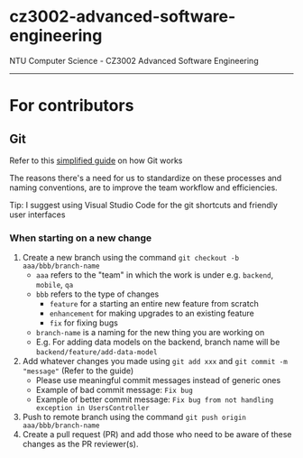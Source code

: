 # cz3002-advanced-software-engineering
NTU Computer Science - CZ3002 Advanced Software Engineering


---

# For contributors

## Git

Refer to this [simplified guide](https://rogerdudler.github.io/git-guide/) on how Git works

The reasons there's a need for us to standardize on these processes and naming conventions, are to improve the team workflow and efficiencies.

Tip: I suggest using Visual Studio Code for the git shortcuts and friendly user interfaces

### When starting on a new change
1. Create a new branch using the command `git checkout -b aaa/bbb/branch-name`
    - `aaa` refers to the "team" in which the work is under e.g. `backend`, `mobile`, `qa`
    - `bbb` refers to the type of changes
      - `feature` for a starting an entire new feature from scratch
      - `enhancement` for making upgrades to an existing feature
      - `fix` for fixing bugs
    - `branch-name` is a naming for the new thing you are working on
    - E.g. For adding data models on the backend, branch name will be `backend/feature/add-data-model`
2. Add whatever changes you made using `git add xxx` and `git commit -m "message"` (Refer to the guide)
   - Please use meaningful commit messages instead of generic ones
   - Example of bad commit message: `Fix bug`
   - Example of better commit message: `Fix bug from not handling exception in UsersController`
3. Push to remote branch using the command `git push origin aaa/bbb/branch-name`
4. Create a pull request (PR) and add those who need to be aware of these changes as the PR reviewer(s).
